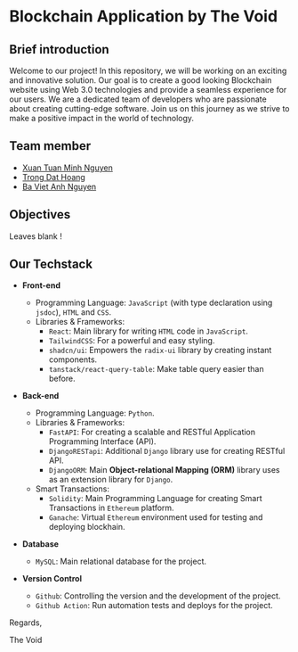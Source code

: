 # Blockchain Application by The Void

## Brief introduction

Welcome to our project! In this repository, we will be working on an exciting and innovative solution. Our goal is to create a good looking Blockchain website using Web 3.0 technologies and provide a seamless experience for our users. We are a dedicated team of developers who are passionate about creating cutting-edge software. Join us on this journey as we strive to make a positive impact in the world of technology.

## Team member

- [Xuan Tuan Minh Nguyen](https://github.com/cobeo2004)
- [Trong Dat Hoang](https://github.com/trongdathoang)
- [Ba Viet Anh Nguyen](https://github.com/vtank4)

## Objectives

Leaves blank !

## Our Techstack

- **Front-end**
  - Programming Language: `JavaScript` (with type declaration using `jsdoc`), `HTML` and `CSS`.
  - Libraries & Frameworks:
    - `React`: Main library for writing `HTML` code in `JavaScript`.
    - `TailwindCSS`: For a powerful and easy styling.
    - `shadcn/ui`: Empowers the `radix-ui` library by creating instant components.
    - `tanstack/react-query-table`: Make table query easier than before.
- **Back-end**
  - Programming Language: `Python`.
  - Libraries & Frameworks:
    - `FastAPI`: For creating a scalable and RESTful Application Programming Interface (API).
    - `DjangoRESTapi`: Additional `Django` library use for creating RESTful API.
    - `DjangoORM`: Main **Object-relational Mapping (ORM)** library uses as an extension library for `Django`.
  - Smart Transactions:
    - `Solidity`: Main Programming Language for creating Smart Transactions in `Ethereum` platform.
    - `Ganache`: Virtual `Ethereum` environment used for testing and deploying blockhain.
- **Database**

  - `MySQL`: Main relational database for the project.

- **Version Control**
  - `Github`: Controlling the version and the development of the project.
  - `Github Action`: Run automation tests and deploys for the project.

Regards,

The Void
